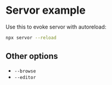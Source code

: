 # Servor example

Use this to evoke servor with autoreload:

```bash
npx servor --reload
```

## Other options

- `--browse`
- `--editor`
